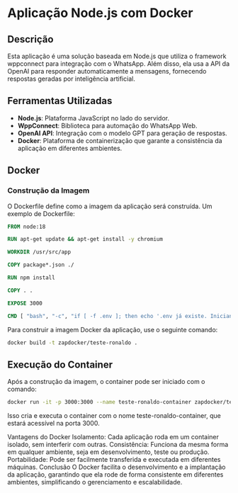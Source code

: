 # Aplicação Node.js com Docker

## Descrição
Esta aplicação é uma solução baseada em Node.js que utiliza o framework wppconnect para integração com o WhatsApp. Além disso, ela usa a API da OpenAI para responder automaticamente a mensagens, fornecendo respostas geradas por inteligência artificial.

## Ferramentas Utilizadas
- **Node.js**: Plataforma JavaScript no lado do servidor.
- **WppConnect**: Biblioteca para automação do WhatsApp Web.
- **OpenAI API**: Integração com o modelo GPT para geração de respostas.
- **Docker**: Plataforma de containerização que garante a consistência da aplicação em diferentes ambientes.

## Docker

### Construção da Imagem
O Dockerfile define como a imagem da aplicação será construída. Um exemplo de Dockerfile:

```Dockerfile
FROM node:18

RUN apt-get update && apt-get install -y chromium

WORKDIR /usr/src/app

COPY package*.json ./

RUN npm install

COPY . .

EXPOSE 3000

CMD [ "bash", "-c", "if [ -f .env ]; then echo '.env já existe. Iniciando a aplicação...'; npm start; else echo '.env não encontrado. Criando o .env...'; node setupEnv.js && npm start; fi" ]
```
Para construir a imagem Docker da aplicação, use o seguinte comando:

```bash
docker build -t zapdocker/teste-ronaldo .
```

## Execução do Container
Após a construção da imagem, o container pode ser iniciado com o comando:

```bash
docker run -it -p 3000:3000 --name teste-ronaldo-container zapdocker/teste-ronaldo
```
Isso cria e executa o container com o nome teste-ronaldo-container, que estará acessível na porta 3000.

Vantagens do Docker
Isolamento: Cada aplicação roda em um container isolado, sem interferir com outras.
Consistência: Funciona da mesma forma em qualquer ambiente, seja em desenvolvimento, teste ou produção.
Portabilidade: Pode ser facilmente transferida e executada em diferentes máquinas.
Conclusão
O Docker facilita o desenvolvimento e a implantação da aplicação, garantindo que ela rode de forma consistente em diferentes ambientes, simplificando o gerenciamento e escalabilidade.